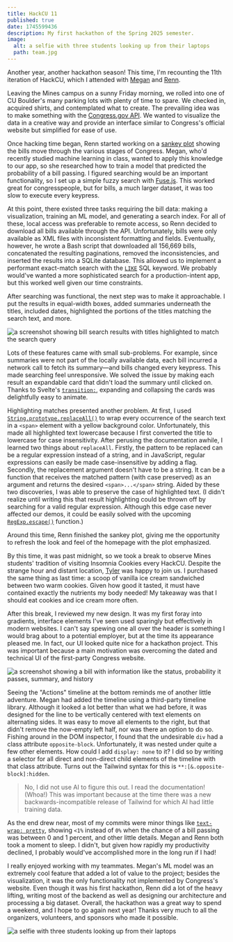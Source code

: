 ```yaml
---
title: HackCU 11
published: true
date: 1745599436
description: My first hackathon of the Spring 2025 semester.
image:
  alt: a selfie with three students looking up from their laptops
  path: team.jpg
---
```

Another year, another hackathon season! This time, I'm recounting the 11th
iteration of HackCU, which I attended with
[Megan](https://github.com/megankulshekar) and
[Renn](https://github.com/kylo33).

Leaving the Mines campus on a sunny Friday morning, we rolled into one of
CU&nbsp;Boulder's many parking lots with plenty of time to spare. We checked
in, acquired shirts, and contemplated what to create. The prevailing idea was
to make something with the [Congress.gov API](https://api.congress.gov/). We
wanted to visualize the data in a creative way and provide an interface similar
to Congress's official website but simplified for ease of use.

Once hacking time began, Renn started working on a [sankey
plot](https://en.wikipedia.org/wiki/Sankey_diagram) showing the bills move
through the various stages of Congress. Megan, who'd recently studied machine
learning in class, wanted to apply this knowledge to our app, so she researched
how to train a model that predicted the probability of a bill passing. I
figured searching would be an important functionality, so I set up a simple
fuzzy search with [Fuse.js](https://www.fusejs.io/). This worked great for
congresspeople, but for bills, a much larger dataset, it was too slow to
execute every keypress.

At this point, there existed three tasks requiring the bill data: making a
visualization, training an ML model, and generating a search index. For all of
these, local access was preferable to remote access, so Renn decided to
download all bills available through the API. Unfortunately, bills were only
available as XML files with inconsistent formatting and fields. Eventually,
however, he wrote a Bash script that downloaded all 156,669 bills, concatenated
the resulting paginations, removed the inconsistencies, and inserted the
results into a SQLite database. This allowed us to implement a performant
exact-match search with the
[`LIKE`](https://www.sqlite.org/optoverview.html#like_opt) SQL keyword. We
probably would've wanted a more sophisticated search for a production-intent
app, but this worked well given our time constraints.

After searching was functional, the next step was to make it approachable. I
put the results in equal-width boxes, added summaries underneath the titles,
included dates, highlighted the portions of the titles matching the search
text, and more.

![a screenshot showing bill search results with titles highlighted to match the search query](search_screenshot.png "The finished search page.")

Lots of these features came with small sub-problems. For example, since
summaries were not part of the locally available data, each bill incurred a
network call to fetch its summary—and bills changed every keypress. This made
searching feel unresponsive. We solved the issue by making each result an
expandable card that didn't load the summary until clicked on. Thanks to
Svelte's [`transition:`](https://svelte.dev/docs/svelte/transition), expanding
and collapsing the cards was delightfully easy to animate.

Highlighting matches presented another problem. At first, I used
[`String.prototype.replaceAll()`](https://developer.mozilla.org/en-US/docs/Web/JavaScript/Reference/Global_Objects/String/replaceAll)
to wrap every occurrence of the search text in a `<span>` element with a yellow
background color. Unfortunately, this made all highlighted text lowercase
because I first converted the title to lowercase for case insensitivity. After
perusing the documentation awhile, I learned two things about `replaceAll`.
Firstly, the pattern to be replaced can be a regular expression instead of a
string, and in JavaScript, regular expressions can easily be made
case-insensitive by adding a flag. Secondly, the replacement argument doesn't
have to be a string. It can be a function that receives the matched pattern
(with case preserved) as an argument and returns the desired `<span>...</span>`
string. Aided by these two discoveries, I was able to preserve the case of
highlighted text. (I didn't realize until writing this that result highlighting
could be thrown off by searching for a valid regular expression. Although this
edge case never affected our demos, it could be easily solved with the upcoming
[`RegExp.escape()`](https://developer.mozilla.org/en-US/docs/Web/JavaScript/Reference/Global_Objects/RegExp/escape)
function.)

Around this time, Renn finished the sankey plot, giving me the opportunity to
refresh the look and feel of the homepage with the plot emphasized.

By this time, it was past midnight, so we took a break to observe Mines
students' tradition of visiting Insomnia Cookies every HackCU. Despite the
strange hour and distant location, [Tyler](https://tbwright.dev/) was happy to
join us. I purchased the same thing as last time: a scoop of vanilla ice cream
sandwiched between two warm cookies. Given how good it tasted, it must have
contained exactly the nutrients my body needed! My takeaway was that I should
eat cookies and ice cream more often.

After this break, I reviewed my new design. It was my first foray into
gradients, interface elements I've seen used sparingly but effectively in
modern websites. I can't say spewing one all over the header is something I
would brag about to a potential employer, but at the time its appearance
pleased me. In fact, our UI looked quite nice for a hackathon project. This was
important because a main motivation was overcoming the dated and technical UI
of the first-party Congress website.

![a screenshot showing a bill with information like the status, probability it passes, summary, and history](bill_screenshot.png "The bill overview page, one of several we implemented.")

Seeing the "Actions" timeline at the bottom reminds me of another little
adventure. Megan had added the timeline using a third-party timeline library.
Although it looked a lot better than what we had before, it was designed for
the line to be vertically centered with text elements on alternating sides. It
was easy to move all elements to the right, but that didn't remove the
now-empty left half, nor was there an option to do so. Fishing around in the
DOM inspector, I found that the undesirable `div` had a class attribute
`opposite-block`. Unfortunately, it was nested under quite a few other
elements. How could I add `display: none` to it? I did so by writing a selector
for all direct and non-direct child elements of the timeline with that class
attribute. Turns out the Tailwind syntax for this is
`**:[&.opposite-block]:hidden`.

> No, I did not use AI to figure this out. I read the documentation! (Whoa!)
> This was important because at the time there was a new backwards-incompatible
> release of Tailwind for which AI had little training data.

As the end drew near, most of my commits were minor things like [`text-wrap:
pretty`](https://developer.mozilla.org/en-US/docs/Web/CSS/text-wrap), showing
`<1%` instead of `0%` when the chance of a bill passing was between 0 and 1
percent, and other little details. Megan and Renn both took a moment to sleep.
I didn't, but given how rapidly my productivity declined, I probably would've
accomplished more in the long run if I had!

I really enjoyed working with my teammates. Megan's ML model was an extremely
cool feature that added a lot of value to the project; besides the
visualization, it was the only functionality not implemented by Congress's
website. Even though it was his first hackathon, Renn did a lot of the heavy
lifting, writing most of the backend as well as designing our architecture and
processing a big dataset. Overall, the hackathon was a great way to spend a
weekend, and I hope to go again next year! Thanks very much to all the
organizers, volunteers, and sponsors who made it possible.

![a selfie with three students looking up from their laptops](team.jpg "From left to right: Megan, me (Byron), and Renn.")
